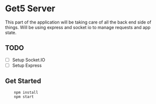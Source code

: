 # Get5 Server

This part of the application will be taking care of all the back end side of things.
Will be using express and socket io to manage requests and app state.

## TODO
- [ ] Setup Socket.IO
- [ ] Setup Express

## Get Started

```
    npm install
    npm start
```
